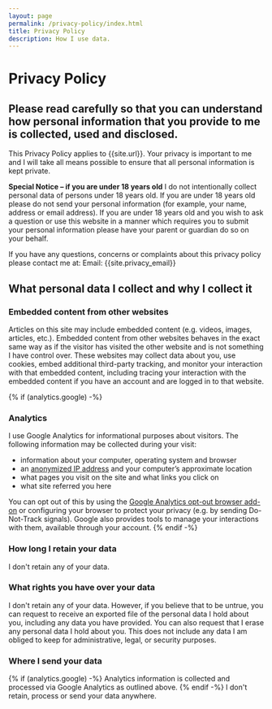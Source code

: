 ```yaml
---
layout: page
permalink: /privacy-policy/index.html
title: Privacy Policy
description: How I use data.
---
```


# Privacy Policy

## Please read carefully so that you can understand how personal information that you provide to me is collected, used and disclosed.

This Privacy Policy applies to {{site.url}}. Your privacy is important to me and I will take all means possible to ensure that all personal information is kept private.

**Special Notice – if you are under 18 years old**
I do not intentionally collect personal data of persons under 18 years old. If you are under 18 years old please do not send your personal information (for example, your name, address or email address). If you are under 18 years old and you wish to ask a question or use this website in a manner which requires you to submit your personal information please have your parent or guardian do so on your behalf.

If you have any questions, concerns or complaints about this privacy policy please contact me at:
Email: {{site.privacy_email}}

## What personal data I collect and why I collect it

### Embedded content from other websites
Articles on this site may include embedded content (e.g. videos, images, articles, etc.). Embedded content from other websites behaves in the exact same way as if the visitor has visited the other website and is not something I have control over.
These websites may collect data about you, use cookies, embed additional third-party tracking, and monitor your interaction with that embedded content, including tracing your interaction with the embedded content if you have an account and are logged in to that website.

{% if (analytics.google) -%}
### Analytics
I use Google Analytics for informational purposes about visitors. The following information may be collected during your visit:
- information about your computer, operating system and browser
- an [anonymized IP address](https://support.google.com/analytics/answer/2763052) and your computer’s approximate location
- what pages you visit on the site and what links you click on
- what site referred you here

You can opt out of this by using the [Google Analytics opt-out browser add-on](https://tools.google.com/dlpage/gaoptout) or configuring your browser to protect your privacy (e.g. by sending Do-Not-Track signals). Google also provides tools to manage your interactions with them, available through your account.
{% endif -%}

### How long I retain your data
I don't retain any of your data.

### What rights you have over your data
I don't retain any of your data. However, if you believe that to be untrue, you can request to receive an exported file of the personal data I hold about you, including any data you have provided. You can also request that I erase any personal data I hold about you. This does not include any data I am obliged to keep for administrative, legal, or security purposes.

### Where I send your data
{% if (analytics.google) -%}
Analytics information is collected and processed via Google Analytics as outlined above.
{% endif -%}
I don't retain, process or send your data anywhere.